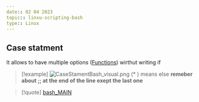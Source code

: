 ```yaml
---
date:: 02 04 2023
topic:: linxu-scripting-bash 
type:: Linux
---
```

## Case statment

It allows to have multiple options ([Functions](/obisdian_ntoes/scriptss/Functions.md))
wirthut writing if

>[!example]
>![CaseStamentBash_visual.png](/static/CaseStamentBash_visual.png)
> (* ) means else 
> **remeber about ;; at the end of the line 
> exept the last one**

>[!quote] [bash_MAIN](/obisdian_ntoes/notes_obsidian/Linux/commands/bash_MAIN.md)